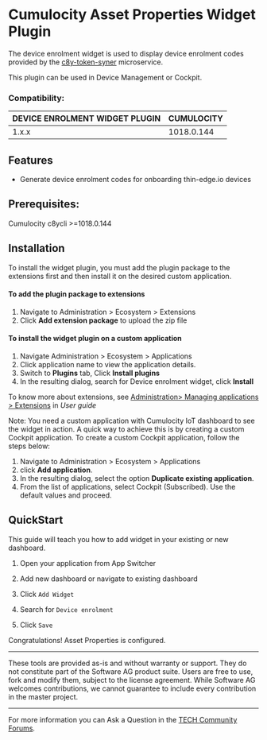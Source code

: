 # Cumulocity Asset Properties Widget Plugin

The device enrolment widget is used to display device enrolment codes provided by the [c8y-token-syner](https://github.com/reubenmiller/c8y-token-syner) microservice.

This plugin can be used in Device Management or Cockpit.

### Compatibility:

| DEVICE ENROLMENT WIDGET PLUGIN | CUMULOCITY |
| ------------------------------ | ---------- |
| 1.x.x                          | 1018.0.144 |

## Features

- Generate device enrolment codes for onboarding thin-edge.io devices

## Prerequisites:

Cumulocity c8ycli >=1018.0.144

## Installation

To install the widget plugin, you must add the plugin package to the extensions first and then install it on the desired custom application.

#### To add the plugin package to extensions

1.  Navigate to Administration > Ecosystem > Extensions
2.  Click **Add extension package** to upload the zip file

#### To install the widget plugin on a custom application

1. Navigate Administration > Ecosystem > Applications
2. Click application name to view the application details.
3. Switch to **Plugins** tab, Click **Install plugins**
4. In the resulting dialog, search for Device enrolment widget, click **Install**

To know more about extensions, see [Administration> Managing applications > Extensions](https://cumulocity.com/guides/users-guide/administration/#extensions) in _User guide_


Note: You need a custom application with Cumulocity IoT dashboard to see the widget in action. A quick way to achieve this is by creating a custom Cockpit application.
To create a custom Cockpit application, follow the steps below:

1. Navigate to Administration > Ecosystem > Applications
2. click **Add application**.
3. In the resulting dialog, select the option **Duplicate existing application**.
4. From the list of applications, select Cockpit (Subscribed). Use the default values and proceed.

## QuickStart

This guide will teach you how to add widget in your existing or new dashboard.

1. Open your application from App Switcher

2. Add new dashboard or navigate to existing dashboard

3. Click `Add Widget`

4. Search for `Device enrolment`

5. Click `Save`

Congratulations! Asset Properties is configured.

---

These tools are provided as-is and without warranty or support. They do not constitute part of the Software AG product suite. Users are free to use, fork and modify them, subject to the license agreement. While Software AG welcomes contributions, we cannot guarantee to include every contribution in the master project.

---

For more information you can Ask a Question in the [TECH Community Forums](https://tech.forums.softwareag.com/tag/Cumulocity-IoT).
